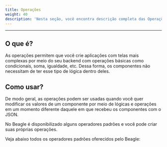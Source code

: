 ```yaml
---
title: Operações
weight: 40
description: 'Nesta seção, você encontra descrição completa das Operações.'
---
```


---

## O que é? 

As operações permitem que você crie aplicações com telas mais complexas por meio do seu backend com operações básicas como condicionais, soma, igualdade, etc. Dessa forma, os  componentes não necessitam de ter esse tipo de lógica dentro deles. 

## Como usar?

De modo geral, as operações podem ser usadas quando você quer modificar os valores de um componente por meio de lógicas e operações em um momento diferente daquele em que recebeu os componentes com o JSON.

No Beagle é disponibilizado alguns operadores padrões e você pode criar suas próprias operações. 

Veja abaixo todos os operadores padrões oferecidos pelo Beagle:
